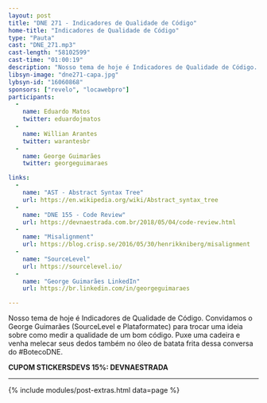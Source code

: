 ```yaml
---
layout: post
title: "DNE 271 - Indicadores de Qualidade de Código"
home-title: "Indicadores de Qualidade de Código"
type: "Pauta"
cast: "DNE_271.mp3"
cast-length: "58102599"
cast-time: "01:00:19"
description: "Nosso tema de hoje é Indicadores de Qualidade de Código. Convidamos o George Guimarães (SourceLevel e Plataformatec) para trocar uma ideia sobre como medir a qualidade de um bom código. Puxe uma cadeira e venha melecar seus dedos também no óleo de batata frita dessa conversa do #BotecoDNE."
libsyn-image: "dne271-capa.jpg"
lybsyn-id: "16060868"
sponsors: ["revelo", "locawebpro"]
participants:
  -
    name: Eduardo Matos
    twitter: eduardojmatos
  -
    name: Willian Arantes
    twitter: warantesbr
  -
    name: George Guimarães
    twitter: georgeguimaraes

links:
  -
    name: "AST - Abstract Syntax Tree"
    url: https://en.wikipedia.org/wiki/Abstract_syntax_tree
  -
    name: "DNE 155 - Code Review"
    url: https://devnaestrada.com.br/2018/05/04/code-review.html
  -
    name: "Misalignment"
    url: https://blog.crisp.se/2016/05/30/henrikkniberg/misalignment
  -
    name: "SourceLevel"
    url: https://sourcelevel.io/
  -
    name: "George Guimarães LinkedIn"
    url: https://br.linkedin.com/in/georgeguimaraes

---
```


Nosso tema de hoje é Indicadores de Qualidade de Código. Convidamos o George Guimarães (SourceLevel e Plataformatec) para trocar uma ideia sobre como medir a qualidade de um bom código. Puxe uma cadeira e venha melecar seus dedos também no óleo de batata frita dessa conversa do #BotecoDNE.

<strong>CUPOM STICKERSDEVS 15%: DEVNAESTRADA</strong>

---

{% include modules/post-extras.html data=page %}
